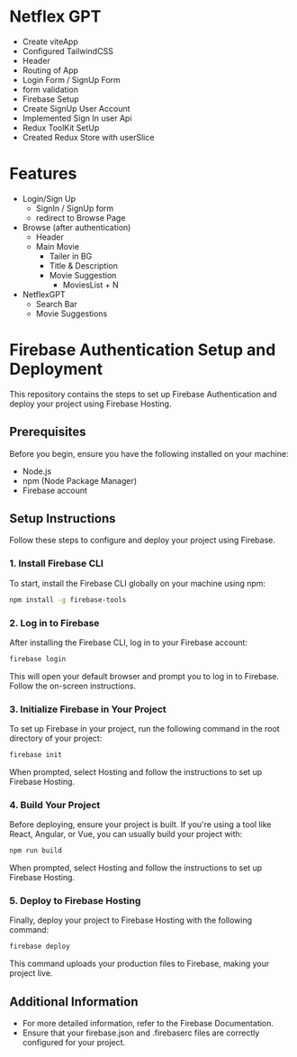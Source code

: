 # Netflex GPT
- Create viteApp
- Configured TailwindCSS
- Header
- Routing of App
- Login Form / SignUp Form
- form validation
- Firebase Setup
- Create SignUp User Account
- Implemented Sign In user Api
- Redux ToolKit SetUp
- Created Redux Store with userSlice

# Features
- Login/Sign Up
    - SignIn / SignUp form
    - redirect to Browse Page 
- Browse (after authentication)
    - Header
    - Main Movie
        - Tailer in BG
        - Title & Description
        - Movie Suggestion
            - MoviesList + N
- NetflexGPT
    - Search Bar
    - Movie Suggestions

# Firebase Authentication Setup and Deployment

This repository contains the steps to set up Firebase Authentication and deploy your project using Firebase Hosting.

## Prerequisites

Before you begin, ensure you have the following installed on your machine:

- Node.js
- npm (Node Package Manager)
- Firebase account

## Setup Instructions

Follow these steps to configure and deploy your project using Firebase.

### 1. Install Firebase CLI

To start, install the Firebase CLI globally on your machine using npm:

```bash
npm install -g firebase-tools
```
### 2.  Log in to Firebase

After installing the Firebase CLI, log in to your Firebase account:
``` bash
firebase login
```
This will open your default browser and prompt you to log in to Firebase. Follow the on-screen instructions.

### 3. Initialize Firebase in Your Project
To set up Firebase in your project, run the following command in the root directory of your project:
```bash
firebase init
```
When prompted, select Hosting and follow the instructions to set up Firebase Hosting.

### 4. Build Your Project
Before deploying, ensure your project is built. If you're using a tool like React, Angular, or Vue, you can usually build your project with:
```bash
npm run build
```
When prompted, select Hosting and follow the instructions to set up Firebase Hosting.

### 5. Deploy to Firebase Hosting
Finally, deploy your project to Firebase Hosting with the following command:
```bash
firebase deploy
```
This command uploads your production files to Firebase, making your project live.

## Additional Information
- For more detailed information, refer to the Firebase Documentation.
- Ensure that your firebase.json and .firebaserc files are correctly configured for your project.